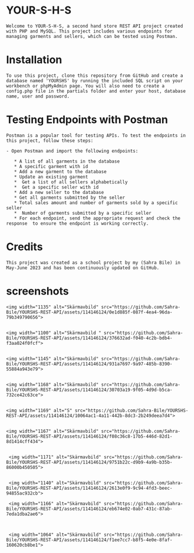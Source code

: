 # YOUR-S-H-S
    Welcome to YOUR-S-H-S, a second hand store REST API project created with PHP and MySQL. This project includes various endpoints for managing garments and sellers, which can be tested using Postman.

#  Installation
    To use this project, clone this repository from GitHub and create a database named 'YOURSHS' by running the included SQL script on your workbench or phpMyAdmin page. You will also need to create a config.php file in the partials folder and enter your host, database name, user and password.

#  Testing Endpoints with Postman
    Postman is a popular tool for testing APIs. To test the endpoints in this project, follow these steps:

    - Open Postman and import the following endpoints:

       * A list of all garments in the database
       * A specific garment with id
       * Add a new garment to the database
       * Update an existing garment
       *  Get a list of all sellers alphabetically
       *  Get a specific seller with id
       * Add a new seller to the database
       * Get all garments submitted by the seller
       * Total sales amount and number of garments sold by a specific seller
       *  Number of garments submitted by a specific seller
       * For each endpoint, send the appropriate request and check the response  to ensure the endpoint is working correctly.


  
# Credits
    This project was created as a school project by my (Sahra Bile) in May-June 2023 and has been continuously updated on GitHub.





# screenshots
   
    <img width="1135" alt="Skärmavbild" src="https://github.com/Sahra-Bile/YOURSHS-REST-API/assets/114146124/0e1d885f-087f-4ea4-96da-79b349790656">

   
    <img width="1100" alt="Skärmavbild " src="https://github.com/Sahra-Bile/YOURSHS-REST-API/assets/114146124/376632ad-f040-4c2b-bdb4-f3aa024f0fcf">

  
    <img width="1145" alt="Skärmavbild" src="https://github.com/Sahra-Bile/YOURSHS-REST-API/assets/114146124/931a7697-9a97-485b-8390-55884a943e79">


    <img width="1168" alt="Skärmavbild" src="https://github.com/Sahra-Bile/YOURSHS-REST-API/assets/114146124/30703a19-9f05-4d9d-b5ca-732ce42c63ce">


    <img width="1169" alt="S" src="https://github.com/Sahra-Bile/YOURSHS-REST-API/assets/114146124/10064ac1-4a11-442b-8dc3-2b249deea7d4">

    
    <img width="1167" alt="Skärmavbild" src="https://github.com/Sahra-Bile/YOURSHS-REST-API/assets/114146124/f08c36c8-17b5-446d-82d1-8d1414cff434">
    
   
     <img width="1171" alt="Skärmavbild" src="https://github.com/Sahra-Bile/YOURSHS-REST-API/assets/114146124/9751b22c-d9b9-4a9b-b35b-86000b450505">

    
     <img width="1140" alt="Skärmavbild" src="https://github.com/Sahra-Bile/YOURSHS-REST-API/assets/114146124/2613e0f9-9c94-4fd3-beec-94855ac932cb">

     <img width="1166" alt="Skärmavbild" src="https://github.com/Sahra-Bile/YOURSHS-REST-API/assets/114146124/eb674e02-0ab7-431c-87ab-7eda1dba2ae6">


  
     <img width="1064" alt="Skärmavbild" src="https://github.com/Sahra-Bile/YOURSHS-REST-API/assets/114146124/f1ee7cc7-b8f5-4e0e-8faf-160620cb8be1">







    
















